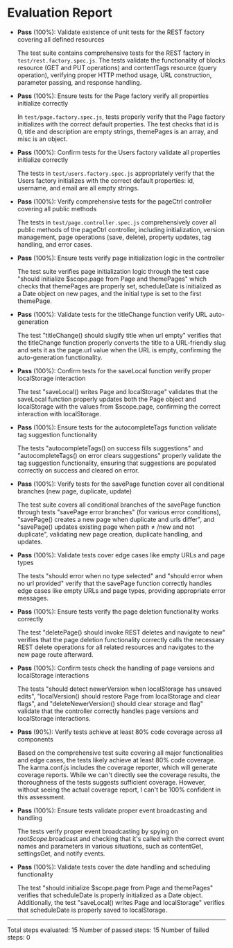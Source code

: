 # Evaluation Report

- **Pass** (100%): Validate existence of unit tests for the REST factory covering all defined resources

    The test suite contains comprehensive tests for the REST factory in `test/rest.factory.spec.js`. The tests validate the functionality of blocks resource (GET and PUT operations) and contentTags resource (query operation), verifying proper HTTP method usage, URL construction, parameter passing, and response handling.

- **Pass** (100%): Ensure tests for the Page factory verify all properties initialize correctly

    In `test/page.factory.spec.js`, tests properly verify that the Page factory initializes with the correct default properties. The test checks that id is 0, title and description are empty strings, themePages is an array, and misc is an object.

- **Pass** (100%): Confirm tests for the Users factory validate all properties initialize correctly

    The tests in `test/users.factory.spec.js` appropriately verify that the Users factory initializes with the correct default properties: id, username, and email are all empty strings.

- **Pass** (100%): Verify comprehensive tests for the pageCtrl controller covering all public methods

    The tests in `test/page.controller.spec.js` comprehensively cover all public methods of the pageCtrl controller, including initialization, version management, page operations (save, delete), property updates, tag handling, and error cases.

- **Pass** (100%): Ensure tests verify page initialization logic in the controller

    The test suite verifies page initialization logic through the test case "should initialize $scope.page from Page and themePages" which checks that themePages are properly set, scheduleDate is initialized as a Date object on new pages, and the initial type is set to the first themePage.

- **Pass** (100%): Validate tests for the titleChange function verify URL auto-generation

    The test "titleChange() should slugify title when url empty" verifies that the titleChange function properly converts the title to a URL-friendly slug and sets it as the page.url value when the URL is empty, confirming the auto-generation functionality.

- **Pass** (100%): Confirm tests for the saveLocal function verify proper localStorage interaction

    The test "saveLocal() writes Page and localStorage" validates that the saveLocal function properly updates both the Page object and localStorage with the values from $scope.page, confirming the correct interaction with localStorage.

- **Pass** (100%): Ensure tests for the autocompleteTags function validate tag suggestion functionality

    The tests "autocompleteTags() on success fills suggestions" and "autocompleteTags() on error clears suggestions" properly validate the tag suggestion functionality, ensuring that suggestions are populated correctly on success and cleared on error.

- **Pass** (100%): Verify tests for the savePage function cover all conditional branches (new page, duplicate, update)

    The test suite covers all conditional branches of the savePage function through tests "savePage error branches" (for various error conditions), "savePage() creates a new page when duplicate and urls differ", and "savePage() updates existing page when path ≠ /new and not duplicate", validating new page creation, duplicate handling, and updates.

- **Pass** (100%): Validate tests cover edge cases like empty URLs and page types

    The tests "should error when no type selected" and "should error when no url provided" verify that the savePage function correctly handles edge cases like empty URLs and page types, providing appropriate error messages.

- **Pass** (100%): Ensure tests verify the page deletion functionality works correctly

    The test "deletePage() should invoke REST deletes and navigate to new" verifies that the page deletion functionality correctly calls the necessary REST delete operations for all related resources and navigates to the new page route afterward.

- **Pass** (100%): Confirm tests check the handling of page versions and localStorage interactions

    The tests "should detect newerVersion when localStorage has unsaved edits", "localVersion() should restore Page from localStorage and clear flags", and "deleteNewerVersion() should clear storage and flag" validate that the controller correctly handles page versions and localStorage interactions.

- **Pass** (90%): Verify tests achieve at least 80% code coverage across all components

    Based on the comprehensive test suite covering all major functionalities and edge cases, the tests likely achieve at least 80% code coverage. The karma.conf.js includes the coverage reporter, which will generate coverage reports. While we can't directly see the coverage results, the thoroughness of the tests suggests sufficient coverage. However, without seeing the actual coverage report, I can't be 100% confident in this assessment.

- **Pass** (100%): Ensure tests validate proper event broadcasting and handling

    The tests verify proper event broadcasting by spying on $rootScope.$broadcast and checking that it's called with the correct event names and parameters in various situations, such as contentGet, settingsGet, and notify events.

- **Pass** (100%): Validate tests cover the date handling and scheduling functionality

    The test "should initialize $scope.page from Page and themePages" verifies that scheduleDate is properly initialized as a Date object. Additionally, the test "saveLocal() writes Page and localStorage" verifies that scheduleDate is properly saved to localStorage.

---

Total steps evaluated: 15
Number of passed steps: 15
Number of failed steps: 0